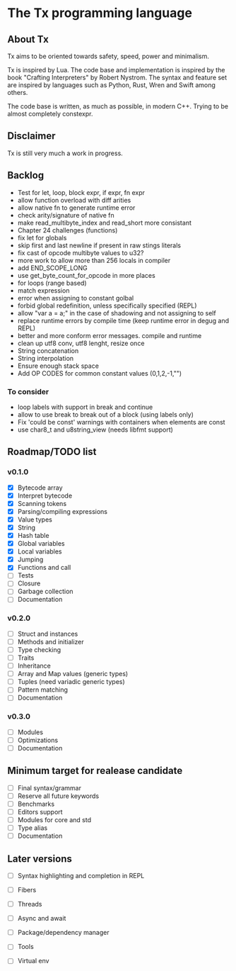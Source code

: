 # The Tx programming language

<!-- [![ci](https://github.com/thmxv/tx-lang/actions/workflows/ci.yml/badge.svg)](https://github.com/thmxv/tx-lang) -->
<!-- [![codecov](https://codecov.io/gh/thmxv/tx-lang/branch/main/graph/badge.svg)](https://codecov.io/gh/thmxv/tx-lang) -->
<!-- [![Language grade: C++](https://img.shields.io/lgtm/grade/cpp/github/thmxv/tx-lang)](https://lgtm.com/projects/g/thmxv/tx-lang/context:cpp) -->
<!-- [![CodeQL](https://github.com/thmxv/tx-lang/actions/workflows/codeql-analysis.yml/badge.svg)](https://github.com/thmxv/tx-lang/actions/workflows/codeql-analysis.yml) -->

## About Tx

Tx aims to be oriented towards safety, speed, power and minimalism.

Tx is inspired by Lua. The code base and implementation is inspired by the 
book "Crafting Interpreters" by Robert Nystrom. The syntax and feature set
are inspired by languages such as Python, Rust, Wren and Swift among others.

The code base is written, as much as possible, in modern C++. Trying to be 
almost completely constexpr.

## Disclaimer

Tx is still very much a work in progress.

## Backlog

- Test for let, loop, block expr, if expr, fn expr
- allow function overload with diff arities
- allow native fn to generate runtime error
- check arity/signature of native fn
- make read_multibyte_index and read_short more consistant
- Chapter 24 challenges (functions)
- fix let for globals
- skip first and last newline if present in raw stings literals
- fix cast of opcode multibyte values to u32?
- more work to allow more than 256 locals in compiler 
- add END_SCOPE_LONG
- use get_byte_count_for_opcode in more places
- for loops (range based)
- match expression
- error when assigning to constant golbal
- forbid global redefinition, unless specifically specified (REPL)
- allow "var a = a;" in the case of shadowing and not assigning to self
- replace runtime errors by compile time (keep runtime error in degug and REPL)
- better and more conform error messages. compile and runtime
- clean up utf8 conv, utf8 lenght, resize once
- String concatenation
- String interpolation
- Ensure enough stack space
- Add OP CODES for common constant values (0,1,2,-1,"")

### To consider
- loop labels with support in break and continue
- allow to use break to break out of a block (using labels only)
- Fix 'could be const' warnings with containers when elements are const
- use char8_t and u8string_view (needs libfmt support)

## Roadmap/TODO list

### v0.1.0

- [X] Bytecode array
- [X] Interpret bytecode
- [X] Scanning tokens
- [X] Parsing/compiling expressions
- [X] Value types
- [X] String
- [X] Hash table
- [X] Global variables
- [X] Local variables
- [X] Jumping
- [X] Functions and call
- [ ] Tests
- [ ] Closure
- [ ] Garbage collection
- [ ] Documentation

### v0.2.0

- [ ] Struct and instances
- [ ] Methods and initializer
- [ ] Type checking
- [ ] Traits
- [ ] Inheritance
- [ ] Array and Map values (generic types)
- [ ] Tuples (need variadic generic types)
- [ ] Pattern matching
- [ ] Documentation

### v0.3.0

- [ ] Modules
- [ ] Optimizations
- [ ] Documentation

## Minimum target for realease candidate

- [ ] Final syntax/grammar
- [ ] Reserve all future keywords
- [ ] Benchmarks
- [ ] Editors support
- [ ] Modules for core and std
- [ ] Type alias
- [ ] Documentation

## Later versions

- [ ] Syntax highlighting and completion in REPL
- [ ] Fibers
- [ ] Threads
- [ ] Async and await
- [ ] Package/dependency manager
- [ ] Tools
- [ ] Virtual env

